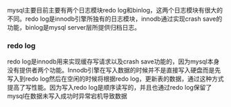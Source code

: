 mysql主要目前主要有两个日志模块redo log和binlog，这两个日志模块有很大的不同。redo log是innodb引擎所独有的日志模块，innodb通过实现crash save的功能，binlog是mysql server层所提供归档日志。
### redo log
 redo log是innodb用来实现缓存写请求以及crash save功能的，因为mysql本身没有提供者两个功能。Innodb引擎在写入数据的时候并不是直接写入硬盘而是先写入到redo log然后在空闲的时候将根据redo log，更新表的数据，通过这种方式提高了写性能。因为写入redo log是顺序读写的，并且也通过redo log保留了mysql在数据未写入成功时异常宕机导致数据
<!--stackedit_data:
eyJoaXN0b3J5IjpbMTU2MDY1ODkyNiwxMjMwNTYxNzQ0XX0=
-->